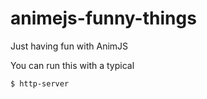 # animejs-funny-things
Just having fun with AnimJS


You can run this with a typical

```sh
$ http-server
````
